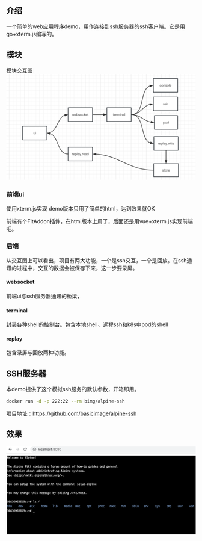 ## 介绍
一个简单的web应用程序demo，用作连接到ssh服务器的ssh客户端。它是用go+xterm.js编写的。

## 模块
模块交互图
![模块交互图](docs/images/webssh.png)
### 前端ui
使用xterm.js实现 demo版本只用了简单的html，达到效果就OK

前端有个FitAddon插件，在html版本上用了，后面还是用vue+xterm.js实现前端吧。
### 后端
从交互图上可以看出，项目有两大功能，一个是ssh交互，一个是回放。在ssh通讯的过程中，交互的数据会被保存下来，这一步要录屏。
#### websocket
前端ui与ssh服务器通讯的桥梁，
#### terminal
封装各种shell的控制台。包含本地shell、远程ssh和k8s中pod的shell
#### replay
包含录屏与回放两种功能。
## SSH服务器
本demo提供了这个模拟ssh服务的默认参数，开箱即用。
```bash
docker run -d -p 222:22 --rm bimg/alpine-ssh
```
项目地址：https://github.com/basicimage/alpine-ssh
## 效果
![效果](docs/images/demo.png)